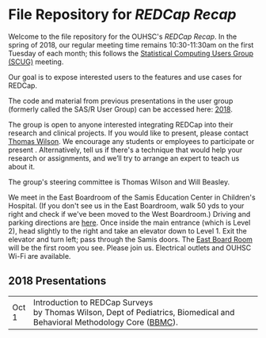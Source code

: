 File Repository for *REDCap Recap*
============

Welcome to the file repository for the OUHSC's *REDCap Recap*.  In the spring of 2018, our regular meeting time remains 10:30-11:30am on the first Tuesday of each month; this follows the [Statistical Computing Users Group (SCUG)](https://github.com/OuhscBbmc/StatisticalComputing) meeting.

Our goal is to expose interested users to the features and use cases for REDCap.

The code and material from previous presentations in the user group  (formerly called the SAS/R User Group) can be accessed here:  [2018](./2018-presentations/).

The group is open to anyone interested integrating REDCap into their research and clinical projects. If you would like to present, please contact [Thomas Wilson](thomas-wilson@ouhsc.edu).  We encourage any students or employees to participate or present . Alternatively, tell us if there's a technique that would help your research or assignments, and we’ll try to arrange an expert to teach us about it.

The group's steering committee is Thomas Wilson and Will Beasley.

We meet in the East Boardroom of the Samis Education Center in Children's Hospital.  (If you don't see us in the East Boardroom, walk 50 yds to your right and check if we've been moved to the West Boardroom.)  Driving and parking directions are [here](https://raw.github.com/OuhscBbmc/StatisticalComputing/master/Documents/Parking.png).  Once inside the main entrance (which is Level 2), head slightly to the right and take an elevator down to Level 1.  Exit the elevator and turn left; pass through the Samis doors.  The [East Board Room](https://github.com/OuhscBbmc/StatisticalComputing/blob/master/Documents/SamisEdCenterMap.pdf) will be the first room you see.  Please join us.  Electrical outlets and OUHSC Wi-Fi are available.

## 2018 Presentations

|        |                    |
| ------ | ------------------ |
| Oct<br/>1| Introduction to REDCap Surveys<br/>by Thomas Wilson, Dept of Pediatrics, Biomedical and Behavioral Methodology Core ([BBMC](http://ouhsc.edu/BBMC/)). |
